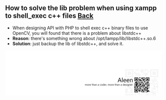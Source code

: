 ## How to solve the lib problem when using xampp to shell_exec c++ files [Back](./qa.md)

- When designing API with PHP to shell exec c++ binary files to use OpenCV, you will found that there is a problem about libstdc++
- **Reason**: there's something wrong about /opt/lampp/lib/libstdc++.so.6
- **Solution**: just backup the lib of libstdc++, and solve it.

<a href="http://aleen42.github.io/" target="_blank" ><img src="./../pic/tail.gif"></a>
